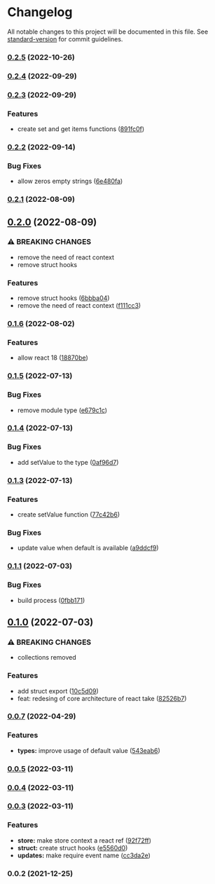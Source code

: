 # Changelog

All notable changes to this project will be documented in this file. See [standard-version](https://github.com/conventional-changelog/standard-version) for commit guidelines.

### [0.2.5](https://github.com/albizures/react-take/compare/v0.2.4...v0.2.5) (2022-10-26)

### [0.2.4](https://github.com/albizures/react-take/compare/v0.2.3...v0.2.4) (2022-09-29)

### [0.2.3](https://github.com/albizures/react-take/compare/v0.2.2...v0.2.3) (2022-09-29)


### Features

* create set and get items functions ([891fc0f](https://github.com/albizures/react-take/commit/891fc0f864a654ff64ca0b6585544c5b7eae7ad9))

### [0.2.2](https://github.com/albizures/react-take/compare/v0.2.1...v0.2.2) (2022-09-14)


### Bug Fixes

* allow zeros empty strings ([6e480fa](https://github.com/albizures/react-take/commit/6e480fab0b95010677b16d1c4860a93d4f7889ce))

### [0.2.1](https://github.com/albizures/react-take/compare/v0.2.0...v0.2.1) (2022-08-09)

## [0.2.0](https://github.com/albizures/react-take/compare/v0.1.6...v0.2.0) (2022-08-09)


### ⚠ BREAKING CHANGES

* remove the need of react context
* remove struct hooks

### Features

* remove struct hooks ([6bbba04](https://github.com/albizures/react-take/commit/6bbba046d2874c772c2a5859f8def3e552cdbba6))
* remove the need of react context ([f111cc3](https://github.com/albizures/react-take/commit/f111cc386849f47be50deffbb1ac08dc5c98dd52))

### [0.1.6](https://github.com/albizures/react-take/compare/v0.1.5...v0.1.6) (2022-08-02)


### Features

* allow react 18 ([18870be](https://github.com/albizures/react-take/commit/18870be077f366ef7671a13d2992c49f27a71185))

### [0.1.5](https://github.com/albizures/react-take/compare/v0.1.4...v0.1.5) (2022-07-13)


### Bug Fixes

* remove module type ([e679c1c](https://github.com/albizures/react-take/commit/e679c1c605539f8499ccb7b001f3e81ddb30ab29))

### [0.1.4](https://github.com/albizures/react-take/compare/v0.1.3...v0.1.4) (2022-07-13)


### Bug Fixes

* add setValue to the type ([0af96d7](https://github.com/albizures/react-take/commit/0af96d772b26429d525695050c36f74b9d3e845a))

### [0.1.3](https://github.com/albizures/react-take/compare/v0.1.1...v0.1.3) (2022-07-13)


### Features

* create setValue function ([77c42b6](https://github.com/albizures/react-take/commit/77c42b6eec3bf007e8dbcfe78c14e123bf05933a))


### Bug Fixes

* update value when default is available ([a9ddcf9](https://github.com/albizures/react-take/commit/a9ddcf9da8d7ce87ea804d75745984270513ff70))

### [0.1.1](https://github.com/albizures/react-take/compare/v0.1.0...v0.1.1) (2022-07-03)


### Bug Fixes

* build process ([0fbb171](https://github.com/albizures/react-take/commit/0fbb171736c57ee0c83cbff04030176f9bc731d5))

## [0.1.0](https://github.com/albizures/react-take/compare/v0.0.7...v0.1.0) (2022-07-03)


### ⚠ BREAKING CHANGES

* collections removed

### Features

* add struct export ([10c5d09](https://github.com/albizures/react-take/commit/10c5d09c0a8c3657ecf565cf237ad736840dc8a0))
* feat: redesing of core architecture of react take ([82526b7](https://github.com/albizures/react-take/commit/82526b75595e63bcc78940461721d829ea164a2a))

### [0.0.7](https://github.com/albizures/react-take/compare/v0.0.5...v0.0.7) (2022-04-29)


### Features

* **types:** improve usage of default value ([543eab6](https://github.com/albizures/react-take/commit/543eab665b7ca8bb3d47817828b5313978525d07))

### [0.0.5](https://github.com/albizures/react-take/compare/v0.0.4...v0.0.5) (2022-03-11)

### [0.0.4](https://github.com/albizures/react-take/compare/v0.0.3...v0.0.4) (2022-03-11)

### [0.0.3](https://github.com/albizures/react-take/compare/v0.0.2...v0.0.3) (2022-03-11)


### Features

* **store:** make store context a react ref ([92f72ff](https://github.com/albizures/react-take/commit/92f72ffa35a2eb82c658bf4d8ac63bd37adf0f8a))
* **struct:** create struct hooks ([e5560d0](https://github.com/albizures/react-take/commit/e5560d0d383c84a10231b21886aa6672e15db2bc))
* **updates:** make require event name ([cc3da2e](https://github.com/albizures/react-take/commit/cc3da2e86dd3a1f9d3b64568bde51fa1ff380d48))

### 0.0.2 (2021-12-25)
